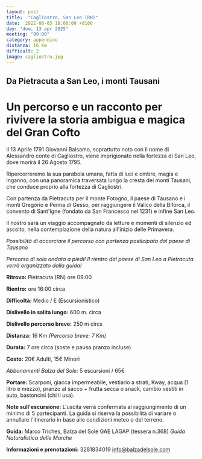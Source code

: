 ```yaml
---
layout: post
title:  "Cagliostro, San Leo (RN)"
date:  2022-06-03 18:00:00 +0100
day: "dom, 13 apr 2025"
meeting: "09:00"
category: appennino 
distanza: 16 Km
difficult: 2
image: cagliostro.jpg
---
```


## Da Pietracuta a San Leo, i monti Tausani

# Un percorso e un racconto per rivivere la storia ambigua e magica del Gran Cofto 

Il 13 Aprile 1791 Giovanni Balsamo, soprattutto noto con il nome di Alessandro conte di Cagliostro, viene imprigionato nella fortezza di San Leo, dove morirà il 26 Agosto 1795.

Ripercorreremo la sua parabola umana, fatta di luci e ombre, magia e inganno, con una panoramica traversata lungo la cresta dei monti Tausani, che conduce proprio alla fortezza di Cagliostri.

Con partenza da Pietracuta per il monte Fotogno, il paese di Tausano e i monti Gregorio e Penna di Gesso, per raggiungere il Valico della Biforca, il convento di Sant'Igne (fondato da San Francesco nel 1231) e infine San Leo.

Il nostro sarà un viaggio accompagnato da letture e momenti di silenzio ed ascolto, nella contemplazione della natura all'inizio delle Primavera.

*Possibilità di accorciare il percorso con partenza posticipata dal paese di Tausano*

*Percorso di sola andata a piedi! Il rientro dal paese di San Leo a Pietracuta verrà organizzato dalla guida!*

**Ritrovo:** Pietracuta (RN) ore 09:00

**Rientro:** ore 16:00 circa 

**Difficoltà:** Medio / E (Escursionistico)

**Dislivello in salita lungo:** 600 m. circa

**Dislivello percorso breve:** 250 m circs 

**Distanza:** 16 Km *(Percorso breve: 7 Km)*

**Durata:** 7 ore circa (soste e pausa pranzo incluse)

**Costo:** 20€ Adulti, 15€ Minori

*Abbonamenti Balza del Sole:* 5 escursioni / 65€

**Portare:** Scarponi, giacca impermeabile, vestiario a strati, Kway, acqua (1 litro e mezzo), pranzo al sacco + frutta secca o snack, cambio vestiti in auto, bastoncini (chi li usa). 

**Note sull'escursione:** L'uscita verrà confermata al raggiungimento di un minimo di 5 partecipanti. La guida si riserva la possibilità di variare o annullare l'itinerario in base alle condizioni meteo o del terreno.

**Guida:** Marco Triches, Balza del Sole GAE LAGAP (tessera n.368)
*Guida Naturalistica delle Marche*

**Informazioni e prenotazioni:** 3281834019 info@balzadelsole.com
